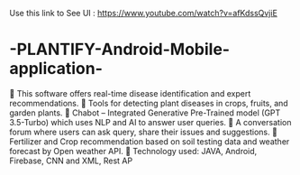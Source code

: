 Use this link to See UI : https://www.youtube.com/watch?v=afKdssQvjiE


# -PLANTIFY-Android-Mobile-application-
 This software offers real-time disease identification and expert recommendations.
 Tools for detecting plant diseases in crops, fruits, and garden plants. 
 Chabot – Integrated Generative Pre-Trained model (GPT 3.5-Turbo) which uses NLP and AI to answer user queries. 
 A conversation forum where users can ask query, share their issues and suggestions. 
 Fertilizer and Crop recommendation based on soil testing data and weather forecast by Open weather API. 
 Technology used: JAVA, Android, Firebase, CNN and XML, Rest AP
